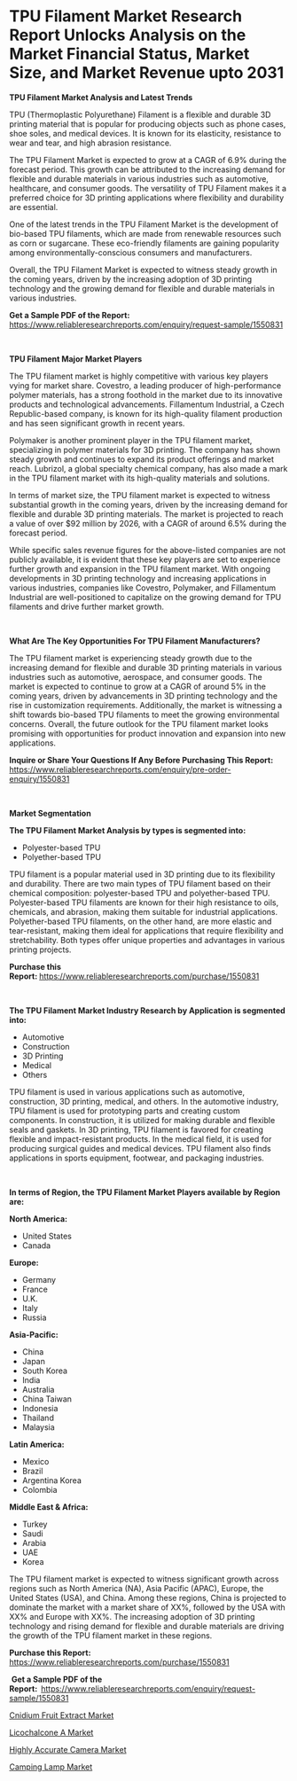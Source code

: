 <p><h1>TPU Filament Market Research Report Unlocks Analysis on the Market Financial Status, Market Size, and Market Revenue upto 2031</h1></p><p><strong>TPU Filament Market Analysis and Latest Trends</strong></p>
<p><p>TPU (Thermoplastic Polyurethane) Filament is a flexible and durable 3D printing material that is popular for producing objects such as phone cases, shoe soles, and medical devices. It is known for its elasticity, resistance to wear and tear, and high abrasion resistance.</p><p>The TPU Filament Market is expected to grow at a CAGR of 6.9% during the forecast period. This growth can be attributed to the increasing demand for flexible and durable materials in various industries such as automotive, healthcare, and consumer goods. The versatility of TPU Filament makes it a preferred choice for 3D printing applications where flexibility and durability are essential.</p><p>One of the latest trends in the TPU Filament Market is the development of bio-based TPU filaments, which are made from renewable resources such as corn or sugarcane. These eco-friendly filaments are gaining popularity among environmentally-conscious consumers and manufacturers.</p><p>Overall, the TPU Filament Market is expected to witness steady growth in the coming years, driven by the increasing adoption of 3D printing technology and the growing demand for flexible and durable materials in various industries.</p></p>
<p><strong>Get a Sample PDF of the Report:&nbsp;</strong> <a href="https://www.reliableresearchreports.com/enquiry/request-sample/1550831">https://www.reliableresearchreports.com/enquiry/request-sample/1550831</a></p>
<p>&nbsp;</p>
<p><strong>TPU Filament Major Market Players</strong></p>
<p><p>The TPU filament market is highly competitive with various key players vying for market share. Covestro, a leading producer of high-performance polymer materials, has a strong foothold in the market due to its innovative products and technological advancements. Fillamentum Industrial, a Czech Republic-based company, is known for its high-quality filament production and has seen significant growth in recent years.</p><p>Polymaker is another prominent player in the TPU filament market, specializing in polymer materials for 3D printing. The company has shown steady growth and continues to expand its product offerings and market reach. Lubrizol, a global specialty chemical company, has also made a mark in the TPU filament market with its high-quality materials and solutions.</p><p>In terms of market size, the TPU filament market is expected to witness substantial growth in the coming years, driven by the increasing demand for flexible and durable 3D printing materials. The market is projected to reach a value of over $92 million by 2026, with a CAGR of around 6.5% during the forecast period.</p><p>While specific sales revenue figures for the above-listed companies are not publicly available, it is evident that these key players are set to experience further growth and expansion in the TPU filament market. With ongoing developments in 3D printing technology and increasing applications in various industries, companies like Covestro, Polymaker, and Fillamentum Industrial are well-positioned to capitalize on the growing demand for TPU filaments and drive further market growth.</p></p>
<p>&nbsp;</p>
<p><strong>What Are The Key Opportunities For TPU Filament Manufacturers?</strong></p>
<p><p>The TPU filament market is experiencing steady growth due to the increasing demand for flexible and durable 3D printing materials in various industries such as automotive, aerospace, and consumer goods. The market is expected to continue to grow at a CAGR of around 5% in the coming years, driven by advancements in 3D printing technology and the rise in customization requirements. Additionally, the market is witnessing a shift towards bio-based TPU filaments to meet the growing environmental concerns. Overall, the future outlook for the TPU filament market looks promising with opportunities for product innovation and expansion into new applications.</p></p>
<p><strong>Inquire or Share Your Questions If Any Before Purchasing This Report:</strong> <a href="https://www.reliableresearchreports.com/enquiry/pre-order-enquiry/1550831">https://www.reliableresearchreports.com/enquiry/pre-order-enquiry/1550831</a></p>
<p>&nbsp;</p>
<p><strong>Market Segmentation</strong></p>
<p><strong>The TPU Filament Market Analysis by types is segmented into:</strong></p>
<p><ul><li>Polyester-based TPU</li><li>Polyether-based TPU</li></ul></p>
<p><p>TPU filament is a popular material used in 3D printing due to its flexibility and durability. There are two main types of TPU filament based on their chemical composition: polyester-based TPU and polyether-based TPU. Polyester-based TPU filaments are known for their high resistance to oils, chemicals, and abrasion, making them suitable for industrial applications. Polyether-based TPU filaments, on the other hand, are more elastic and tear-resistant, making them ideal for applications that require flexibility and stretchability. Both types offer unique properties and advantages in various printing projects.</p></p>
<p><strong>Purchase this Report:&nbsp;</strong><a href="https://www.reliableresearchreports.com/purchase/1550831">https://www.reliableresearchreports.com/purchase/1550831</a></p>
<p>&nbsp;</p>
<p><strong>The TPU Filament Market Industry Research by Application is segmented into:</strong></p>
<p><ul><li>Automotive</li><li>Construction</li><li>3D Printing</li><li>Medical</li><li>Others</li></ul></p>
<p><p>TPU filament is used in various applications such as automotive, construction, 3D printing, medical, and others. In the automotive industry, TPU filament is used for prototyping parts and creating custom components. In construction, it is utilized for making durable and flexible seals and gaskets. In 3D printing, TPU filament is favored for creating flexible and impact-resistant products. In the medical field, it is used for producing surgical guides and medical devices. TPU filament also finds applications in sports equipment, footwear, and packaging industries.</p></p>
<p>&nbsp;</p>
<p><strong>In terms of Region, the TPU Filament Market Players available by Region are:</strong></p>
<p>
    <p> <strong> North America: </strong>
        <ul>
            <li>United States</li>
            <li>Canada</li>
        </ul>
        </p> 
    <p> <strong> Europe: </strong>
        <ul>
            <li>Germany</li>
            <li>France</li>
            <li>U.K.</li>
            <li>Italy</li>
            <li>Russia</li>
        </ul>
        </p> 
    <p> <strong> Asia-Pacific: </strong>
        <ul>
            <li>China</li>
            <li>Japan</li>
            <li>South Korea</li>
            <li>India</li>
            <li>Australia</li>
            <li>China Taiwan</li>
            <li>Indonesia</li>
            <li>Thailand</li>
            <li>Malaysia</li>
        </ul>
        </p> 
    <p> <strong> Latin America: </strong>
        <ul>
            <li>Mexico</li>
            <li>Brazil</li>
            <li>Argentina Korea</li>
            <li>Colombia</li>
        </ul>
        </p> 
    <p> <strong> Middle East & Africa: </strong>
        <ul>
            <li>Turkey</li>
            <li>Saudi</li>
            <li>Arabia</li>
            <li>UAE</li>
            <li>Korea</li>
        </ul>
    </p>
    </p>
<p><p>The TPU filament market is expected to witness significant growth across regions such as North America (NA), Asia Pacific (APAC), Europe, the United States (USA), and China. Among these regions, China is projected to dominate the market with a market share of XX%, followed by the USA with XX% and Europe with XX%. The increasing adoption of 3D printing technology and rising demand for flexible and durable materials are driving the growth of the TPU filament market in these regions.</p></p>
<p><strong>Purchase this Report: </strong><a href="https://www.reliableresearchreports.com/purchase/1550831">https://www.reliableresearchreports.com/purchase/1550831</a></p>
<p>&nbsp;<strong>Get a Sample PDF of the Report:&nbsp;&nbsp;</strong><a href="https://www.reliableresearchreports.com/enquiry/request-sample/1550831">https://www.reliableresearchreports.com/enquiry/request-sample/1550831</a></p>
<p><strong></strong></p>
<p><p><a href="https://github.com/zjyglelu/Market-Research-Report-List-1/blob/main/cnidium-fruit-extract-market.md">Cnidium Fruit Extract Market</a></p><p><a href="https://github.com/mbisetmhermsr/Market-Research-Report-List-1/blob/main/licochalcone-a-market.md">Licochalcone A Market</a></p><p><a href="https://gratis-rainforest-2ca.notion.site/Highly-Accurate-Camera-Market-Provides-Detailed-Segmentation-of-this-Market-based-on-Type-Applicati-ed1feed65e194fbba96e99ef54092a17">Highly Accurate Camera Market</a></p><p><a href="https://view.publitas.com/reportprime-1/camping-lamp-market-research-report-provides-critical-insights-that-can-help-shape-business-development-and-investment-strategies/">Camping Lamp Market</a></p></p>